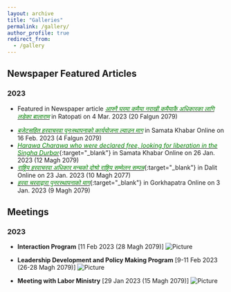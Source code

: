 ```yaml
---
layout: archive
title: "Galleries"
permalink: /gallery/
author_profile: true
redirect_from:
  - /gallery
---
```

## Newspaper Featured Articles
### 2023
* Featured in Newspaper article [<span style="color:green">*आफ्नै घरमा कमैया नराखी कमैयाकै अधिकारका लागि लडेका बालाराम*</span>](https://www.ratopati.com/story/350046/balaram-bhatta-kamaiya?fbclid=IwAR2bqlfcJicx7cX8N26WhpeorHsikOokiN4c6FTraiI_WVNGUxa68rPqEl8) in Ratopati on 4 Mar. 2023 (20 Falgun 2079)
<!--![Picture](https://github.com/brbhattarai/portfolio/blob/main/images/galleryFiles/newsFeature4march2023.JPG?raw=true) -->
* [<span style="color:green">*बजेटसहित हरवाचरवा पुनःस्थापनाको कार्ययोजना ल्याउन माग*</span>](http://samatakhabar.com/2023/02/16/16246/?fbclid=IwAR1eoitn3wrWwwMFrB88_xXiFvJdETOjAzx5m3hZmu9mxhMfSP65lJYCVbw) in Samata Khabar Online on 16 Feb. 2023 (4 Falgun 2079)
* [<span style="color:green">*Harawa Charawa who were declared free, looking for liberation in the Singha Durbar*</span>](https://samatakhabar.com/2023/01/24/15694/){:target="_blank"} in Samata Khabar Online on 26 Jan. 2023 (12 Magh 2079)
* [<span style="color:green">*राष्ट्रिय हरवाचरवा अधिकार मन्चको दोश्रो राष्ट्रिय सम्मेलन सम्पन्न*</span>](https://dalitonline.com/archives/10779){:target="_blank"} in Dalit Online on 23 Jan. 2023 (10 Magh 2077)
* [<span style="color:green">*हरवा चरवाद्वारा पुनरस्थापनाको माग*</span>](https://gorkhapatraonline.com/news/51950?fbclid=IwAR26qpQlTuZNB7f9gP2nUUoFt4EZxhbYZlmlKOOMOHIME_BCtMKlC0Kwofo){:target="_blank"} in Gorkhapatra Online on 3 Jan. 2023 (9 Magh 2079)

## Meetings
### 2023

* __Interaction Program__ [11 Feb 2023 (28 Magh 2079)]
![Picture](https://github.com/brbhattarai/portfolio/blob/main/images/meet3.png?raw=true)

* __Leadership Development and Policy Making Program__ [9-11 Feb 2023 (26-28 Magh 2079)]
![Picture](https://github.com/brbhattarai/portfolio/blob/main/images/meet2.jpg?raw=true)

* __Meeting with Labor Ministry__ [29 Jan 2023 (15 Magh 2079)]
![Picture](https://github.com/brbhattarai/portfolio/blob/main/images/meeting_magh15.jpg?raw=true)
